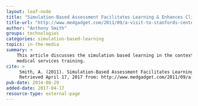 ```yaml
---
layout: leaf-node
title: "Simulation-Based Assessment Facilitates Learning & Enhances Clinical Judgment"
title-url: "http://www.medgadget.com/2011/09/a-visit-to-stanfords-center-for-immersive-and-simulation-based-learning.html"
author: "Anthony Smith"
groups: technologies
categories: simulation-based-learning
topics: in-the-media
summary: >
    This article discusses the simulation based learning in the context of emergency
    medical services training.
cite: >
     Smith, A. (2011). Simulation-Based Assessment Facilitates Learning & Enhances Clinical Judgment. MedGadget. August 29, 2014.
     Retrieved April 17, 2017 from: http://www.medgadget.com/2011/09/a-visit-to-stanfords-center-for-immersive-and-simulation-based-learning.html
pub-date: 2014-08-29
added-date: 2017-04-17
resource-type: external-page
---
```

